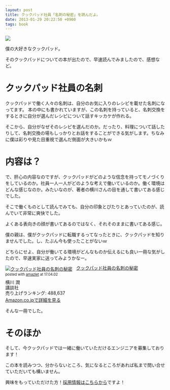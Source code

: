 ```yaml
---
layout: post
title: クックパッド社員「名刺の秘密」を読んだよ。
date: 2013-01-29 20:22:50 +0900
tags: book
---
```

![](https://skim.milk200.cc/20130129_book/book.jpg)

僕の大好きなクックパッド。

そのクックパッドについての本が出たので、早速読んでみましたので、感想など。

# クックパッド社員の名刺

クックパッドで働く人々の名刺は、自分のお気に入りのレシピを載せた名刺になってます。
本の中にも書かれていますが、この名刺を持っていると、名刺交換をするときに自分が選んだレシピについて話すキッカケが作れる。

そこから、自分がなぜそのレシピを選んだのか。だったり、料理について話したりして、名刺交換の場もしっかりとお話をすることができる気がします。ちなみに僕は彩りや見た目重視で選んだ側面が大きいかもｗ

# 内容は？

で、肝心の内容なのですが、クックパッドがどのような信念を持ってモノづくりをしているのか。社員一人一人がどのような考えで働いているのか。働く環境はどんな感じなのか。みたいなのが、著者の横川さんの目を通して書いてある感じでした。

そこで働くものとして読んでみても、自分の印象とぴたりとあっていたのが、読んでいて非常に爽快でした。

よくある表向きの顔が書いてあるのではなく、それそのままに書いてある感じ。

僕の親は、僕がクックパッドに転職するってなったときに、クックパッドを知りませんでした。し、たぶん今も使ったことがないｗ

どちらにせよ、自分が働いてる環境がどんなものか伝えるにも良い一冊な気がしたので、早速実家に送ってみようかなー。

<div class="amazlet-box" style="margin-bottom:0px;"><div class="amazlet-image" style="float:left;margin:0px 12px 1px 0px;"><a href="http://www.amazon.co.jp/exec/obidos/ASIN/4062179849/almond-milk-22/ref=nosim/" name="amazletlink" target="_blank"><img src="https://images-fe.ssl-images-amazon.com/images/I/41Mo2VeozZL._SL160_.jpg" alt="クックパッド社員の名刺の秘密" style="border: none;" /></a></div><div class="amazlet-info" style="line-height:120%; margin-bottom: 10px"><div class="amazlet-name" style="margin-bottom:10px;line-height:120%"><a href="http://www.amazon.co.jp/exec/obidos/ASIN/4062179849/almond-milk-22/ref=nosim/" name="amazletlink" target="_blank">クックパッド社員の名刺の秘密</a><div class="amazlet-powered-date" style="font-size:80%;margin-top:5px;line-height:120%">posted with <a href="http://www.amazlet.com/" title="amazlet" target="_blank">amazlet</a> at 17.04.02</div></div><div class="amazlet-detail">横川 潤 <br />講談社 <br />売り上げランキング: 488,637<br /></div><div class="amazlet-sub-info" style="float: left;"><div class="amazlet-link" style="margin-top: 5px"><a href="http://www.amazon.co.jp/exec/obidos/ASIN/4062179849/almond-milk-22/ref=nosim/" name="amazletlink" target="_blank">Amazon.co.jpで詳細を見る</a></div></div></div><div class="amazlet-footer" style="clear: left"></div></div>

そんな一冊でした。

# そのほか
そして、今クックパッドでは一緒に働いていただけるエンジニアを募集しております！

この本を読みつつ、分からないところ、気になるところがあれば私まで問い合せていただいても構いません。

興味をもっていただけた方！[採用情報はこちらから](http://info.cookpad.com/jobs/)ですよ！
